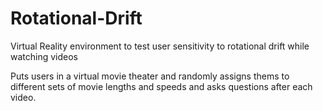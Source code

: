 # Rotational-Drift
Virtual Reality environment to test user sensitivity to rotational drift while watching videos

Puts users in a virtual movie theater and randomly assigns thems to different sets of movie lengths and speeds 
and asks questions after each video.

